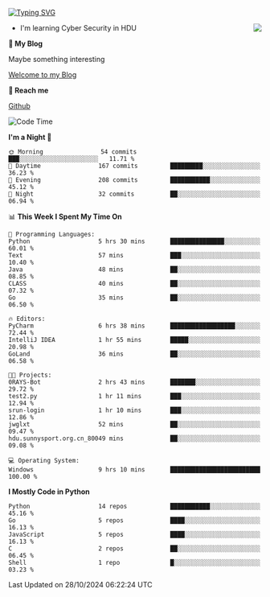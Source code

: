 [![Typing SVG](https://readme-typing-svg.herokuapp.com?font=Fira+Code&pause=1000&random=false&width=450&height=60&lines=Hello+%F0%9F%91%8B%F0%9F%8F%BB;I'm+JBNRZ)](https://git.io/typing-svg)

<a href="#">
  <img align="right" src="https://github-readme-stats.vercel.app/api?username=JBNRZ&show_icons=true&bg_color=15,f2f7fd,E0EAFC" />
</a>

- I'm learning Cyber Security in HDU

 **🌱 My Blog**

Maybe something interesting

[Welcome to my Blog](https://jbnrz.com.cn/)

 **💬 Reach me** 

[Github](https://github.com/JBNRZ)


<!--START_SECTION:waka-->
![Code Time](http://img.shields.io/badge/Code%20Time-717%20hrs%2057%20mins-blue)

**I'm a Night 🦉** 

```text
🌞 Morning                54 commits          ███░░░░░░░░░░░░░░░░░░░░░░   11.71 % 
🌆 Daytime                167 commits         █████████░░░░░░░░░░░░░░░░   36.23 % 
🌃 Evening                208 commits         ███████████░░░░░░░░░░░░░░   45.12 % 
🌙 Night                  32 commits          ██░░░░░░░░░░░░░░░░░░░░░░░   06.94 % 
```


📊 **This Week I Spent My Time On** 

```text
💬 Programming Languages: 
Python                   5 hrs 30 mins       ███████████████░░░░░░░░░░   60.01 % 
Text                     57 mins             ███░░░░░░░░░░░░░░░░░░░░░░   10.40 % 
Java                     48 mins             ██░░░░░░░░░░░░░░░░░░░░░░░   08.85 % 
CLASS                    40 mins             ██░░░░░░░░░░░░░░░░░░░░░░░   07.32 % 
Go                       35 mins             ██░░░░░░░░░░░░░░░░░░░░░░░   06.50 % 

🔥 Editors: 
PyCharm                  6 hrs 38 mins       ██████████████████░░░░░░░   72.44 % 
IntelliJ IDEA            1 hr 55 mins        █████░░░░░░░░░░░░░░░░░░░░   20.98 % 
GoLand                   36 mins             ██░░░░░░░░░░░░░░░░░░░░░░░   06.58 % 

🐱‍💻 Projects: 
0RAYS-Bot                2 hrs 43 mins       ███████░░░░░░░░░░░░░░░░░░   29.72 % 
test2.py                 1 hr 11 mins        ███░░░░░░░░░░░░░░░░░░░░░░   12.94 % 
srun-login               1 hr 10 mins        ███░░░░░░░░░░░░░░░░░░░░░░   12.86 % 
jwglxt                   52 mins             ██░░░░░░░░░░░░░░░░░░░░░░░   09.47 % 
hdu.sunnysport.org.cn_80049 mins             ██░░░░░░░░░░░░░░░░░░░░░░░   09.08 % 

💻 Operating System: 
Windows                  9 hrs 10 mins       █████████████████████████   100.00 % 
```

**I Mostly Code in Python** 

```text
Python                   14 repos            ███████████░░░░░░░░░░░░░░   45.16 % 
Go                       5 repos             ████░░░░░░░░░░░░░░░░░░░░░   16.13 % 
JavaScript               5 repos             ████░░░░░░░░░░░░░░░░░░░░░   16.13 % 
C                        2 repos             ██░░░░░░░░░░░░░░░░░░░░░░░   06.45 % 
Shell                    1 repo              █░░░░░░░░░░░░░░░░░░░░░░░░   03.23 % 
```




 Last Updated on 28/10/2024 06:22:24 UTC
<!--END_SECTION:waka-->
